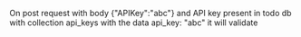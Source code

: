 On post request with body {"APIKey":"abc"} and API key present in todo db with collection api_keys with the data api_key: "abc" it will validate